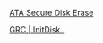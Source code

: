 
[ATA Secure Disk Erase](https://tinyapps.org/docs/wipe_drives_hdparm.html)

[GRC | InitDisk  ](https://www.grc.com/initdisk.htm)
